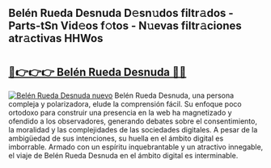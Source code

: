 ## Belén Rueda Desnuda D𝚎sn𝚞dos filtr𝚊dos - Parts-tSn Vid𝚎os f𝚘tos - N𝚞evas filtr𝚊ciones atr𝚊ctivas HHWos

# <h2><a href="http://mb7um1r.tromn.icu/?c=Bel%c3%a9n+Rueda+Desnuda">🔗👉👉👉 Belén Rueda Desnuda 🔗🔗</a></h2>

[![Belén Rueda Desnuda nuevo](https://i.imgur.com/pEAQMta.gif)](http://mb7um1r.tromn.icu/?c=Bel%c3%a9n+Rueda+Desnuda)
Belén Rueda Desnuda, una persona compleja y polarizadora, elude la comprensión fácil. Su enfoque poco ortodoxo para construir una presencia en la web ha magnetizado y ofendido a los observadores, generando debates sobre el consentimiento, la moralidad y las complejidades de las sociedades digitales. A pesar de la ambigüedad de sus intenciones, su huella en el ámbito digital es imborrable. Armado con un espíritu inquebrantable y un atractivo innegable, el viaje de Belén Rueda Desnuda en el ámbito digital es interminable.
